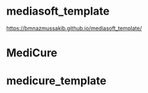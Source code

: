 # mediasoft_template


https://bmnazmussakib.github.io/mediasoft_template/
# MediCure
# medicure_template
